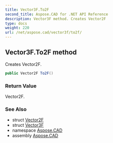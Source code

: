 ```yaml
---
title: Vector3F.To2F
second_title: Aspose.CAD for .NET API Reference
description: Vector3F method. Creates Vector2F
type: docs
weight: 220
url: /net/aspose.cad/vector3f/to2f/
---
```

## Vector3F.To2F method

Creates Vector2F.

```csharp
public Vector2F To2F()
```

### Return Value

Vector2F.

### See Also

* struct [Vector2F](../../vector2f/)
* struct [Vector3F](../)
* namespace [Aspose.CAD](../../../aspose.cad/)
* assembly [Aspose.CAD](../../../)


